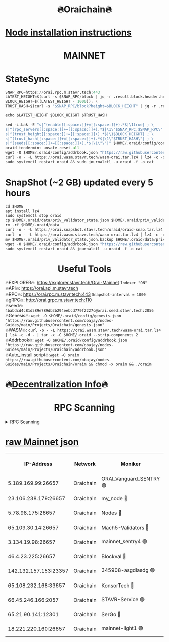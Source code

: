<h1 align="center"> 🔥Oraichain🔥</h1>

[Node installation instructions](https://github.com/obajay/nodes-Guides/tree/main/Projects/Oraichain)
=
<h1 align="center"> MAINNET</h1>

# StateSync
```python
SNAP_RPC=https://orai.rpc.m.stavr.tech:443
LATEST_HEIGHT=$(curl -s $SNAP_RPC/block | jq -r .result.block.header.height); \
BLOCK_HEIGHT=$((LATEST_HEIGHT - 1000)); \
TRUST_HASH=$(curl -s "$SNAP_RPC/block?height=$BLOCK_HEIGHT" | jq -r .result.block_id.hash)

echo $LATEST_HEIGHT $BLOCK_HEIGHT $TRUST_HASH

sed -i.bak -E "s|^(enable[[:space:]]+=[[:space:]]+).*$|\1true| ; \
s|^(rpc_servers[[:space:]]+=[[:space:]]+).*$|\1\"$SNAP_RPC,$SNAP_RPC\"| ; \
s|^(trust_height[[:space:]]+=[[:space:]]+).*$|\1$BLOCK_HEIGHT| ; \
s|^(trust_hash[[:space:]]+=[[:space:]]+).*$|\1\"$TRUST_HASH\"| ; \
s|^(seeds[[:space:]]+=[[:space:]]+).*$|\1\"\"|" $HOME/.oraid/config/config.toml
oraid tendermint unsafe-reset-all
wget -O $HOME/.oraid/config/addrbook.json "https://raw.githubusercontent.com/obajay/nodes-Guides/main/Projects/Oraichain/addrbook.json"
curl -o - -L https://orai.wasm.stavr.tech/wasm-orai.tar.lz4 | lz4 -c -d - | tar -x -C $HOME/.oraid --strip-components 2
sudo systemctl restart oraid && sudo journalctl -u oraid -f -o cat
```
# SnapShot (~2 GB) updated every 5 hours
```python
cd $HOME
apt install lz4
sudo systemctl stop oraid
cp $HOME/.oraid/data/priv_validator_state.json $HOME/.oraid/priv_validator_state.json.backup
rm -rf $HOME/.oraid/data
curl -o - -L https://orai.snapshot.stavr.tech/oraid/oraid-snap.tar.lz4 | lz4 -c -d - | tar -x -C $HOME/.oraid --strip-components 2
curl -o - -L https://orai.wasm.stavr.tech/wasm-orai.tar.lz4 | lz4 -c -d - | tar -x -C $HOME/.oraid --strip-components 2
mv $HOME/.oraid/priv_validator_state.json.backup $HOME/.oraid/data/priv_validator_state.json
wget -O $HOME/.oraid/config/addrbook.json "https://raw.githubusercontent.com/obajay/nodes-Guides/main/Projects/Oraichain/addrbook.json"
sudo systemctl restart oraid && journalctl -u oraid -f -o cat
```

 <h1 align="center"> Useful Tools</h1>

🔥EXPLORER🔥:     https://explorer.stavr.tech/Orai-Mainnet        `Indexer "ON"` \
🔥API🔥:          https://orai.api.m.stavr.tech \
🔥RPC🔥:          https://orai.rpc.m.stavr.tech:443              `Snapshot-interval = 1000` \
🔥gRPC🔥:         http://orai.grpc.m.stavr.tech:110 \
🔥seed🔥:      `4babdcd4c81d589e789db3b294eebcd779f2227c@orai.seed.stavr.tech:2056` \
🔥Genesis🔥:   `wget -O $HOME/.oraid/config/genesis.json "https://raw.githubusercontent.com/obajay/nodes-Guides/main/Projects/Oraichain/genesis.json"` \
🔥WASM🔥:      `curl -o - -L https://orai.wasm.stavr.tech/wasm-orai.tar.lz4 | lz4 -c -d - | tar -x -C $HOME/.oraid --strip-components 2` \
🔥Addrbook🔥:  `wget -O $HOME/.oraid/config/addrbook.json "https://raw.githubusercontent.com/obajay/nodes-Guides/main/Projects/Oraichain/addrbook.json"` \
🔥Auto_install script🔥:`wget -O oraim https://raw.githubusercontent.com/obajay/nodes-Guides/main/Projects/Oraichain/oraim && chmod +x oraim && ./oraim`

🔥[Decentralization Info](https://github.com/obajay/StateSync-snapshots/tree/main/Projects/Oraichain/Decentralization)🔥
=
<h1 align="center"> RPC Scanning</h1>

<details>
<summary>RPC Scanning</summary>

<h2 align="center"> We scan nodes in real time every 4 hours. And we provide the final result of RPC endpoints.
We cannot influence the operation of these nodes in any way. </h2>


```python
If Voting Power is higher than 0 --> then the Node is a validator of the network and may be subject to attack and be a potential threat to the chain.
```
```python
We marked such validators with a red symbol
```

</details>

[raw Mainnet json](https://rpc-check.oraim.stavr.tech/oraim/rpc-oraim-result.json)
=


<table><tr><th>IP-Address</th><th>Network</th><th>Moniker</th><th>Latest Block Height</th><th>Earliest Block Height</th><th>Catching Up</th><th>Tx Index</th><th>Voting Power</th><th>Scan Time</th></tr><tr><td>5.189.169.99:26657</td><td>Oraichain</td><td>ORAI_Vanguard_SENTRY 🟢</td><td>15705754</td><td>0</td><td>False</td><td>on</td><td>0</td><td>2024-02-10T11:07:03.477574902UTC</td></tr><tr><td>23.106.238.179:26657</td><td>Oraichain</td><td>my_node 🔴</td><td>15705756</td><td>0</td><td>False</td><td>on</td><td>223046</td><td>2024-02-10T11:07:18.105706174UTC</td></tr><tr><td>5.78.98.175:26657</td><td>Oraichain</td><td>Nodes 🔴</td><td>15705758</td><td>0</td><td>False</td><td>off</td><td>164836</td><td>2024-02-10T11:07:26.182532566UTC</td></tr><tr><td>65.109.30.14:26657</td><td>Oraichain</td><td>Mach5-Validators 🔴</td><td>15705761</td><td>0</td><td>False</td><td>off</td><td>212</td><td>2024-02-10T11:07:46.983746367UTC</td></tr><tr><td>3.134.19.98:26657</td><td>Oraichain</td><td>mainnet_sentry4 🟢</td><td>15705757</td><td>1</td><td>False</td><td>on</td><td>0</td><td>2024-02-10T11:07:23.159772390UTC</td></tr><tr><td>46.4.23.225:26657</td><td>Oraichain</td><td>Blockval 🔴</td><td>15705762</td><td>10774049</td><td>False</td><td>off</td><td>280600</td><td>2024-02-10T11:07:51.286669922UTC</td></tr><tr><td>142.132.157.153:23357</td><td>Oraichain</td><td>345908-asgdlasdg 🟢</td><td>15705757</td><td>11956426</td><td>False</td><td>on</td><td>0</td><td>2024-02-10T11:07:22.503400018UTC</td></tr><tr><td>65.108.232.168:33657</td><td>Oraichain</td><td>KonsorTech 🔴</td><td>15705753</td><td>14344801</td><td>False</td><td>off</td><td>50315</td><td>2024-02-10T11:06:58.908382496UTC</td></tr><tr><td>66.45.246.166:2057</td><td>Oraichain</td><td>STAVR-Service 🟢</td><td>15705761</td><td>15529201</td><td>False</td><td>on</td><td>0</td><td>2024-02-10T11:07:44.319715524UTC</td></tr><tr><td>65.21.90.141:12301</td><td>Oraichain</td><td>SerGo 🔴</td><td>15705760</td><td>15605760</td><td>False</td><td>off</td><td>1</td><td>2024-02-10T11:07:39.563723440UTC</td></tr><tr><td>18.221.220.160:26657</td><td>Oraichain</td><td>mainnet-light1 🟢</td><td>15705759</td><td>15643601</td><td>False</td><td>on</td><td>0</td><td>2024-02-10T11:07:33.055388944UTC</td></tr></table>
